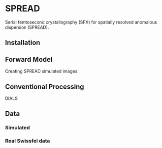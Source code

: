 # SPREAD
Serial femtosecond crystallography (SFX) for spatially resolved anomalous dispersion (SPREAD).

## Installation



## Forward Model
Creating SPREAD simulated images

## Conventional Processing
DIALS

## Data
### Simulated
### Real Swissfel data